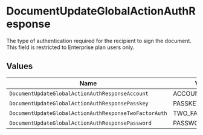 # DocumentUpdateGlobalActionAuthResponse

The type of authentication required for the recipient to sign the document. This field is restricted to Enterprise plan users only.


## Values

| Name                                                  | Value                                                 |
| ----------------------------------------------------- | ----------------------------------------------------- |
| `DocumentUpdateGlobalActionAuthResponseAccount`       | ACCOUNT                                               |
| `DocumentUpdateGlobalActionAuthResponsePasskey`       | PASSKEY                                               |
| `DocumentUpdateGlobalActionAuthResponseTwoFactorAuth` | TWO_FACTOR_AUTH                                       |
| `DocumentUpdateGlobalActionAuthResponsePassword`      | PASSWORD                                              |
